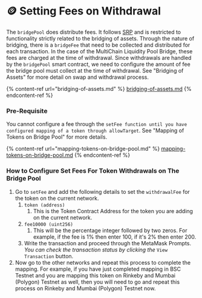 # 🪙 Setting Fees on Withdrawal

The `bridgePool` does distribute fees. It follows [SRP](https://en.wikipedia.org/wiki/Single-responsibility\_principle) and is restricted to functionality strictly related to the bridging of assets. Through the nature of bridging, there is a `bridgeFee` that need to be collected and distributed for each transaction. In the case of the MultiChain Liquidity Pool Bridge, these fees are charged at the time of withdrawal. Since withdrawals are handled by the `bridgePool` smart contract, we need to configure the amount of fee the bridge pool must collect at the time of withdrawal. See "Bridging of Assets" for more detail on swap and withdrawal process.

{% content-ref url="bridging-of-assets.md" %}
[bridging-of-assets.md](bridging-of-assets.md)
{% endcontent-ref %}

### Pre-Requisite

You cannot configure a fee through the `setFee function until you have configured mapping of a token through allowTarget`. See "Mapping of Tokens on Bridge Pool" for more details.

{% content-ref url="mapping-tokens-on-bridge-pool.md" %}
[mapping-tokens-on-bridge-pool.md](mapping-tokens-on-bridge-pool.md)
{% endcontent-ref %}

### How to Configure Set Fees For Token Withdrawals on The Bridge Pool

1. Go to `setFee` and add the following details to set the `withdrawalFee` for the token on the current network.
   1. `token (address)`
      1. This is the Token Contract Address for the token you are adding on the current network.
   2. `fee10000 (uint256)`
      1. This will be the percentage integer followed by two zeros. For example, if the fee is 1% then enter 100, if it's 2% then enter 200.
   3. Write the transaction and proceed through the MetaMask Prompts. _You can check the transaction status by clicking the_ `View Transaction` button.
2. Now go to the other networks and repeat this process to complete the mapping. For example, if you have just completed mapping in BSC Testnet and you are mapping this token on Rinkeby and Mumbai (Polygon) Testnet as well, then you will need to go and repeat this process on Rinkeby and Mumbai (Polygon) Testnet now.
